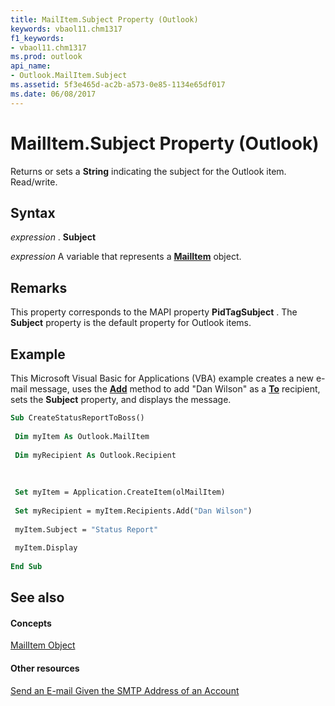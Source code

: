 ```yaml
---
title: MailItem.Subject Property (Outlook)
keywords: vbaol11.chm1317
f1_keywords:
- vbaol11.chm1317
ms.prod: outlook
api_name:
- Outlook.MailItem.Subject
ms.assetid: 5f3e465d-ac2b-a573-0e85-1134e65df017
ms.date: 06/08/2017
---
```



# MailItem.Subject Property (Outlook)

Returns or sets a  **String** indicating the subject for the Outlook item. Read/write.


## Syntax

 _expression_ . **Subject**

 _expression_ A variable that represents a **[MailItem](Outlook.MailItem.md)** object.


## Remarks

This property corresponds to the MAPI property  **PidTagSubject** . The **Subject** property is the default property for Outlook items.


## Example

This Microsoft Visual Basic for Applications (VBA) example creates a new e-mail message, uses the  **[Add](Outlook.Recipients.Add.md)** method to add "Dan Wilson" as a **[To](Outlook.MailItem.To.md)** recipient, sets the **Subject** property, and displays the message.


```vb
Sub CreateStatusReportToBoss() 
 
 Dim myItem As Outlook.MailItem 
 
 Dim myRecipient As Outlook.Recipient 
 
 
 
 Set myItem = Application.CreateItem(olMailItem) 
 
 Set myRecipient = myItem.Recipients.Add("Dan Wilson") 
 
 myItem.Subject = "Status Report" 
 
 myItem.Display 
 
End Sub
```


## See also


#### Concepts


[MailItem Object](Outlook.MailItem.md)
#### Other resources


[Send an E-mail Given the SMTP Address of an Account](send-an-e-mail-given-the-smtp-address-of-an-account-outlook.md)


